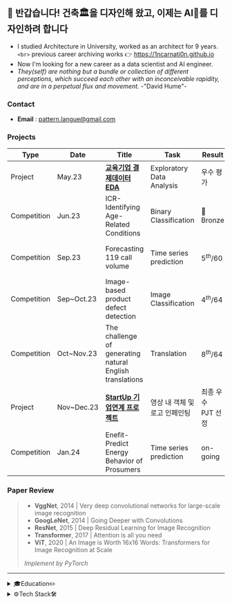 ## 👋 반갑습니다! 건축🏛을 디자인해 왔고, 이제는 AI🦾를 디자인하려 합니다

- I studied Architecture in University, worked as an architect for 9 years. `<br>`
  previous career archiving works 👉 https://1ncarnati0n.github.io
- Now I'm looking for a new career as a data scientist and AI engineer.
- *They(self) are nothing but a bundle or collection of different perceptions, which succeed each other with an inconceivable rapidity, and are in a perpetual flux and movement.*    -"David Hume"-

### Contact

- **Email** : pattern.langue@gmail.com

### Projects

| Type        | Date       | Title                                                                              | Task                          | Result              | Host                                      |
| ----------- | ---------- | ---------------------------------------------------------------------------------- | ----------------------------- | ------------------- | ----------------------------------------- |
| Project     | May.23     | [**교육기업 결제데이터 EDA**](https://github.com/YearDream9jo/EDA_Project)      | Exploratory Data Analysis     | 우수 평가           | Day1company                               |
| Competition | Jun.23     | ICR-Identifying Age-Related Conditions                                             | Binary Classification         | 🥉Bronze            | Kaggle `<br>` ( InVitro Cell Research ) |
| Competition | Sep.23     | Forecasting 119 call volume                                                        | Time series prediction        | $5^{th}/60$       | AI CONNECT `<br>` ( Mind's&Company )    |
| Competition | Sep~Oct.23 | Image-based product defect detection                                               | Image Classification          | $4^{th}/64$       | AI CONNECT `<br>` ( Mind's&Company )    |
| Competition | Oct~Nov.23 | The challenge of generating natural English translations                           | Translation                   | $8^{th}/64$       | AI CONNECT `<br>` ( Mind's&Company )    |
| Project     | Nov~Dec.23 | [**StartUp 기업연계 프로젝트**](https://github.com/1ncarnati0n/inpaintingVideo) | 영상 내 객체 및 로고 인페인팅 | 최종 우수 PJT 선정 | Mind's&Company,`<br>` 커넥트브릭        |
| Competition | Jan.24     | Enefit-Predict Energy Behavior of Prosumers                                        | Time series prediction        | on-going            | Kaggle `<br>` ( Enefit )                |

### Paper Review

> - **VggNet**, 2014 | Very deep convolutional networks for large-scale image recognition
> - **GoogLeNet**, 2014 | Going Deeper with Convolutions
> - **ResNet**, 2015 | Deep Residual Learning for Image Recognition
> - **Transformer**, 2017 | Attention is all you need
> - **ViT**, 2020 | An Image is Worth 16x16 Words: Transformers for Image Recognition at Scale
>
> *Implement by PyTorch*


---



<details>
<summary> 🎓Education✏️ </summary>

- 🎓 Seoul National University of Science and Technology, Bachelor of Architecture : 2006.03 ~ 2014.02
- 🎓 중소기업벤처사업부, AI 기술인력양성 YearDream School 3th : 2023.03 ~ 2023.12

</details>

<details>
<summary> ⚙️Tech Stack🛠 </summary>

![Python](https://img.shields.io/badge/Python-ffe74a.svg?style=flat&logo=Python&logoColor=blue) ![NumPy](https://img.shields.io/badge/NumPy-4d77cf.svg?style=flat&logo=NumPy&logoColor=4dabcf) ![Pandas](https://img.shields.io/badge/Pandas-130654.svg?style=flat&logo=Pandas&logoColor=whitle) ![opencv](https://img.shields.io/badge/OpenCV-63c1ff.svg?style=flat&logo=OpenCV&logoColor=black)

![Matplotlib](https://img.shields.io/badge/Matplotlib-11557C.svg?style=flat&logo=Matplotlib&logoColor=white) ![Altair](https://img.shields.io/badge/Vega%20Altair-fbc234.svg?style=flat&logo=Vega%20Altair&logoColor=black) ![Plotly](https://img.shields.io/badge/Plotly-262626.svg?style=flat&logo=Plotly&logoColor=white)

![Scikit Learn](https://img.shields.io/badge/Scikit%20Learn-F79939.svg?style=flat&logo=Scikit%20Learn&logoColor=3499CD) ![PyTorch](https://img.shields.io/badge/PyTorch-ffffff.svg?style=flat&logo=PyTorch&logoColor=EE4C2C)

![Gradio](https://img.shields.io/badge/Gradio-FE7F01.svg?style=flat&logo=Gradio&logoColor=white) ![Streamlit](https://img.shields.io/badge/streamlit-white.svg?style=flat&logo=streamlit&logoColor=ff4b4b)

</details>
